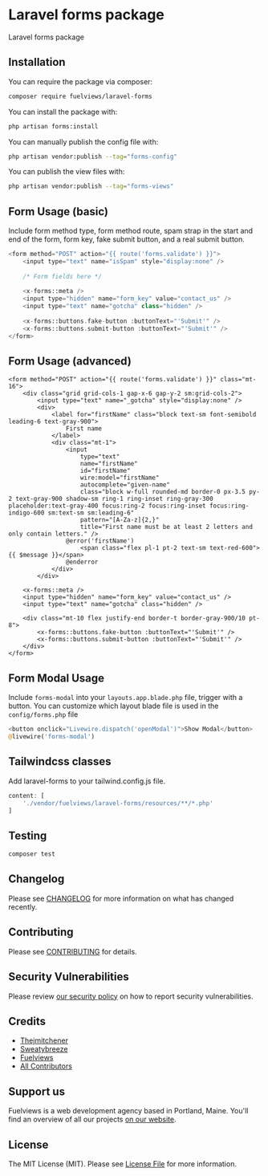 # Laravel forms package

Laravel forms package

## Installation

You can require the package via composer:

```bash
composer require fuelviews/laravel-forms
```

You can install the package with:

```bash
php artisan forms:install
```

You can manually publish the config file with:

```bash
php artisan vendor:publish --tag="forms-config"
```

You can publish the view files with:

```bash
php artisan vendor:publish --tag="forms-views"
```

## Form Usage (basic)

Include form method type, form method route, spam strap in the start and end of the form, form key, fake submit button, and a real submit button.

```php
<form method="POST" action="{{ route('forms.validate') }}">
    <input type="text" name="isSpam" style="display:none" />
    
    /* Form fields here */
    
    <x-forms::meta />
    <input type="hidden" name="form_key" value="contact_us" />
    <input type="text" name="gotcha" class="hidden" />
    
    <x-forms::buttons.fake-button :buttonText="'Submit'" />
    <x-forms::buttons.submit-button :buttonText="'Submit'" />
</form>
```

## Form Usage (advanced)

```bladehtml
<form method="POST" action="{{ route('forms.validate') }}" class="mt-16">
    <div class="grid grid-cols-1 gap-x-6 gap-y-2 sm:grid-cols-2">
        <input type="text" name="_gotcha" style="display:none" />
        <div>
            <label for="firstName" class="block text-sm font-semibold leading-6 text-gray-900">
                First name
            </label>
            <div class="mt-1">
                <input
                    type="text"
                    name="firstName"
                    id="firstName"
                    wire:model="firstName"
                    autocomplete="given-name"
                    class="block w-full rounded-md border-0 px-3.5 py-2 text-gray-900 shadow-sm ring-1 ring-inset ring-gray-300 placeholder:text-gray-400 focus:ring-2 focus:ring-inset focus:ring-indigo-600 sm:text-sm sm:leading-6"
                    pattern="[A-Za-z]{2,}"
                    title="First name must be at least 2 letters and only contain letters." />
                @error('firstName')
                    <span class="flex pl-1 pt-2 text-sm text-red-600">{{ $message }}</span>
                @enderror
            </div>
        </div>

    <x-forms::meta />
    <input type="hidden" name="form_key" value="contact_us" />
    <input type="text" name="gotcha" class="hidden" />

    <div class="mt-10 flex justify-end border-t border-gray-900/10 pt-8">
        <x-forms::buttons.fake-button :buttonText="'Submit'" />
        <x-forms::buttons.submit-button :buttonText="'Submit'" />
    </div>
</form>
```

## Form Modal Usage

Include ```forms-modal``` into your ```layouts.app.blade.php``` file, trigger with a button.
You can customize which layout blade file is used in the ```config/forms.php``` file

```php
<button onclick="Livewire.dispatch('openModal')">Show Modal</button>
@livewire('forms-modal')
```

## Tailwindcss classes

Add laravel-forms to your tailwind.config.js file.

```javascript
content: [
    './vendor/fuelviews/laravel-forms/resources/**/*.php'
]
```

## Testing

```bash
composer test
```

## Changelog

Please see [CHANGELOG](CHANGELOG.md) for more information on what has changed recently.

## Contributing

Please see [CONTRIBUTING](CONTRIBUTING.md) for details.

## Security Vulnerabilities

Please review [our security policy](../../security/policy) on how to report security vulnerabilities.

## Credits

- [Thejmitchener](https://github.com/thejmitchener)
- [Sweatybreeze](https://github.com/sweatybreeze)
- [Fuelviews](https://github.com/fuelviews)
- [All Contributors](../../contributors)

## Support us

Fuelviews is a web development agency based in Portland, Maine. You'll find an overview of all our projects [on our website](https://fuelviews.com).

## License

The MIT License (MIT). Please see [License File](LICENSE.md) for more information.
